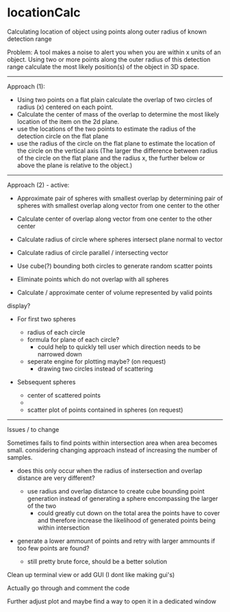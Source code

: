# locationCalc
 Calculating location of object using points along outer radius of known detection range

Problem:
A tool makes a noise to alert you when you are within x units of an object.
Using two or more points along the outer radius of this detection range calculate the most likely position(s) of the object in 3D space.



___________________________________________________________________________________________________________________________________________________________________________________

Approach (1):
- Using two points on a flat plain calculate the overlap of two circles of radius (x) centered on each point.
- Calculate the center of mass of the overlap to determine the most likely location of the item on the 2d plane.
- use the locations of the two points to estimate the radius of the detection circle on the flat plane
- use the radius of the circle on the flat plane to estimate the location of the circle on the vertical axis
(The larger the difference between radius of the circle on the flat plane and the radius x, the further below or above the plane is relative to the object.)
___________________________________________________________________________________________________________________________________________________________________________________

Approach (2) - active:
- Approximate pair of spheres with smallest overlap by determining pair of spheres with smallest overlap along vector from one center to the other
- Calculate center of overlap along vector from one center to the other center
- Calculate radius of circle where spheres intersect plane normal to vector
- Calculate radius of circle parallel / intersecting vector

- Use cube(?) bounding both circles to generate random scatter points
- Eliminate points which do not overlap with all spheres
- Calculate / approximate center of volume represented by valid points

display?
- For first two spheres
    - radius of each circle
    - formula for plane of each circle?
        -  could help to quickly tell user which direction needs to be narrowed down
    - seperate engine for plotting maybe? (on request)
        - drawing two circles instead of scattering

- Sebsequent spheres
    - center of scattered points
    - 
    - scatter plot of points contained in spheres (on request)

___________________________________________________________________________________________________________________________________________________________________________________

Issues / to change

Sometimes fails to find points within intersection area when area becomes small.
considering changing approach instead of increasing the number of samples.
 - does this only occur when the radius of instersection and overlap distance are very different?
    - use radius and overlap distance to create cube bounding point generation instead of generating a sphere encompassing the larger of the two
        - could greatly cut down on the total area the points have to cover and therefore increase the likelihood of generated points being within intersection

 - generate a lower ammount of points and retry with larger ammounts if too few points are found?
    - still pretty brute force, should be a better solution

Clean up terminal view or add GUI (I dont like making gui's)

Actually go through and comment the code

Further adjust plot and maybe find a way to open it in a dedicated window